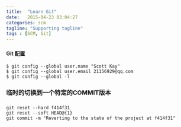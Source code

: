 ```yaml
---
title:  "Learn Git"
date:   2015-04-23 03:04:27
categories: scm
tagline: "Supporting tagline"
tags : [SCM, Git]
---
```


#### Git 配置

	$ git config --global user.name "Scott Kay"
	$ git config --global user.email 21156929@qq.com
	$ git config --global -l 							

### 临时的切换到一个特定的COMMIT版本

### 
	git reset --hard f414f31
	git reset --soft HEAD@{1}
	git commit -m "Reverting to the state of the project at f414f31"
